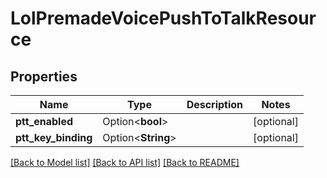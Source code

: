 # LolPremadeVoicePushToTalkResource

## Properties

Name | Type | Description | Notes
------------ | ------------- | ------------- | -------------
**ptt_enabled** | Option<**bool**> |  | [optional]
**ptt_key_binding** | Option<**String**> |  | [optional]

[[Back to Model list]](../README.md#documentation-for-models) [[Back to API list]](../README.md#documentation-for-api-endpoints) [[Back to README]](../README.md)



